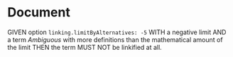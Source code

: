 # Document

GIVEN option `linking.limitByAlternatives: -5` WITH a negative limit
AND a term *Ambiguous* with more definitions than the mathematical amount of the limit
THEN the term MUST NOT be linkified at all.
